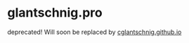 glantschnig.pro
===============

deprecated!
Will soon be replaced by [cglantschnig.github.io](https://github.com/cglantschnig/glantschnig-pro)
